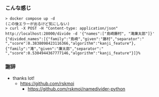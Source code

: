 ### こんな感じ
```
> docker compose up -d
(この後エラーが出るけど気にしない)
> curl -X POST -H "Content-type: application/json" http://localhost:28000/divide -d '{"names":["島崎藤村", "滝廉太郎"]}'
{"divided_names":[{"family":"島崎","given":"藤村","separator":" ","score":0.3838098423116366,"algorithm":"kanji_feature"},{"family":"滝","given":"廉太郎","separator":" ","score":0.5304944367777146,"algorithm":"kanji_feature"}]}%
```

### 謝辞

- thanks lot!
  - https://github.com/rskmoi
    - https://github.com/rskmoi/namedivider-python
